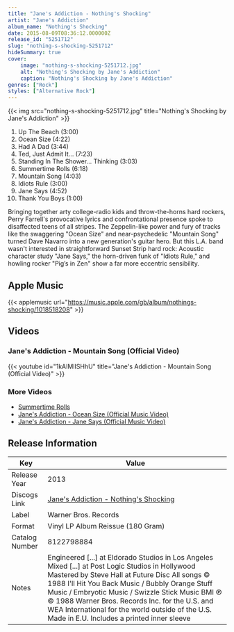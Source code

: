 ```yaml
---
title: "Jane's Addiction - Nothing's Shocking"
artist: "Jane's Addiction"
album_name: "Nothing's Shocking"
date: 2015-08-09T08:36:12.000000Z
release_id: "5251712"
slug: "nothing-s-shocking-5251712"
hideSummary: true
cover:
    image: "nothing-s-shocking-5251712.jpg"
    alt: "Nothing's Shocking by Jane's Addiction"
    caption: "Nothing's Shocking by Jane's Addiction"
genres: ["Rock"]
styles: ["Alternative Rock"]
---
```


{{< img src="nothing-s-shocking-5251712.jpg" title="Nothing's Shocking by Jane's Addiction" >}}

<!-- section break -->

1. Up The Beach (3:00)
2. Ocean Size (4:22)
3. Had A Dad (3:44)
4. Ted, Just Admit It... (7:23)
5. Standing In The Shower... Thinking (3:03)
6. Summertime Rolls (6:18)
7. Mountain Song (4:03)
8. Idiots Rule (3:00)
9. Jane Says (4:52)
10. Thank You Boys (1:00)

<!-- section break -->


Bringing together arty college-radio kids and throw-the-horns hard rockers, Perry Farrell's provocative lyrics and confrontational presence spoke to disaffected teens of all stripes. The Zeppelin-like power and fury of tracks like the swaggering "Ocean Size" and near-psychedelic "Mountain Song" turned Dave Navarro into a new generation's guitar hero. But this L.A. band wasn't interested in straightforward Sunset Strip hard rock: Acoustic character study "Jane Says," the horn-driven funk of "Idiots Rule," and howling rocker "Pig’s in Zen" show a far more eccentric sensibility.



## Apple Music
{{< applemusic url="https://music.apple.com/gb/album/nothings-shocking/1018518208" >}}





## Videos
### Jane's Addiction - Mountain Song (Official Video)
{{< youtube id="1kAIMlISHhU" title="Jane's Addiction - Mountain Song (Official Video)" >}}<br>

### More Videos

- [Summertime Rolls](https://www.youtube.com/watch?v=ra46DNeUfdk)
- [Jane's Addiction - Ocean Size (Official Music Video)](https://www.youtube.com/watch?v=lVIev94s7Mo)
- [Jane's Addiction - Jane Says (Official Music Video)](https://www.youtube.com/watch?v=i7Q_8q3XXrQ)


## Release Information
|  Key           | Value                                                |
| ---------------| ---------------------------------------------------- |
| Release Year   | 2013                                   |
| Discogs Link   | [Jane's Addiction - Nothing's Shocking](https://www.discogs.com/release/5251712-Janes-Addiction-Nothings-Shocking) |
| Label          | Warner Bros. Records |
| Format         | Vinyl LP Album Reissue (180 Gram) |
| Catalog Number | 8122798884 |
| Notes | Engineered [...] at Eldorado Studios in Los Angeles  Mixed [...] at Post Logic Studios in Hollywood  Mastered by Steve Hall at Future Disc  All songs © 1988 I'll Hit You Back Music / Bubbly Orange Stuff Music / Embryotic Music / Swizzle Stick Music BMI  ℗ © 1988 Warner Bros. Records Inc. for the U.S. and WEA International for the world outside of the U.S.  Made in E.U.    Includes a printed inner sleeve |